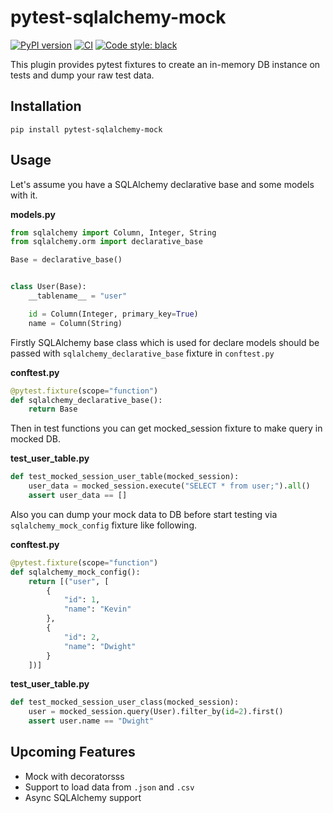 # pytest-sqlalchemy-mock
[![PyPI version](https://badge.fury.io/py/pytest-sqlalchemy-mock.svg)](https://badge.fury.io/py/pytest-sqlalchemy-mock)
[![CI](https://github.com/resulyrt93/pytest-sqlalchemy-mock/actions/workflows/tests.yaml/badge.svg?branch=dev)](https://github.com/resulyrt93/pytest-sqlalchemy-mock/actions/workflows/tests.yaml)
<a href="https://github.com/psf/black"><img alt="Code style: black" src="https://img.shields.io/badge/code%20style-black-000000.svg"></a>

This plugin provides pytest fixtures to create an in-memory DB instance on tests and dump your raw test data.

## Installation
```
pip install pytest-sqlalchemy-mock
```

## Usage
Let's assume you have a SQLAlchemy declarative base and some models with it.

**models.py**
```python
from sqlalchemy import Column, Integer, String
from sqlalchemy.orm import declarative_base

Base = declarative_base()


class User(Base):
    __tablename__ = "user"

    id = Column(Integer, primary_key=True)
    name = Column(String)
```
Firstly SQLAlchemy base class which is used for declare models should be passed with `sqlalchemy_declarative_base` fixture in `conftest.py`

**conftest.py**
```python
@pytest.fixture(scope="function")
def sqlalchemy_declarative_base():
    return Base
```
Then in test functions you can get mocked_session fixture to make query in mocked DB.

**test_user_table.py**
```python
def test_mocked_session_user_table(mocked_session):
    user_data = mocked_session.execute("SELECT * from user;").all()
    assert user_data == []
```
Also you can dump your mock data to DB before start testing via `sqlalchemy_mock_config` fixture like following.

**conftest.py**
```python
@pytest.fixture(scope="function")
def sqlalchemy_mock_config():
    return [("user", [
        {
            "id": 1,
            "name": "Kevin"
        },
        {
            "id": 2,
            "name": "Dwight"
        }
    ])]
```
**test_user_table.py**
```python
def test_mocked_session_user_class(mocked_session):
    user = mocked_session.query(User).filter_by(id=2).first()
    assert user.name == "Dwight"
```

## Upcoming Features
* Mock with decoratorsss
* Support to load data from `.json` and `.csv`
* Async SQLAlchemy support
